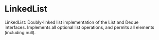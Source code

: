 # LinkedList
LinkedList: Doubly-linked list implementation of the List and Deque interfaces. Implements all optional list operations, and permits all elements (including null). 
